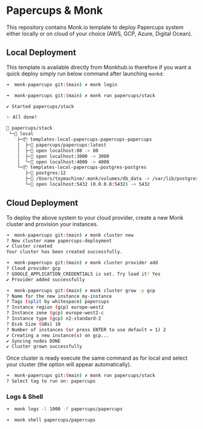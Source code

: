 # Papercups & Monk

This repository contains Monk.io template to deploy Papercups system either locally or on cloud of your choice (AWS, GCP, Azure, Digital Ocean).

## Local Deployment

This template is available directly from Monkhub.io therefore if you want a quick deploy simply run below command after launching `monkd`:

```bash
➜  monk-papercups git:(main) ✗ monk login

➜  monk-papercups git:(main) ✗ monk run papercups/stack

✔ Started papercups/stack

✨ All done!

🔩 papercups/stack
 └─🧊 local
    ├─📦 templates-local-papercups-papercups-papercups
    │  ├─🧩 papercups/papercups:latest
    │  ├─🔌 open localhost:80 -> 80
    │  ├─🔌 open localhost:3000 -> 3000
    │  └─🔌 open localhost:4000 -> 4000
    └─📦 templates-local-papercups-postgres-postgres
       ├─🧩 postgres:12
       ├─💾 /Users/toymachine/.monk/volumes/db_data -> /var/lib/postgresql/data
       └─🔌 open localhost:5432 (0.0.0.0:5432) -> 5432
```

## Cloud Deployment

To deploy the above system to your cloud provider, create a new Monk cluster and provision your instances.

```bash
➜  monk-papercups git:(main) ✗ monk cluster new
? New cluster name papercups-deployment
✔ Cluster created
Your cluster has been created successfully.

➜  monk-papercups git:(main) ✗ monk cluster provider add
? Cloud provider gcp
? GOOGLE_APPLICATION_CREDENTIALS is set. Try load it? Yes
✔ Provider added successfully

➜  monk-papercups git:(main) ✗ monk cluster grow -p gcp
? Name for the new instance my-instance
? Tags (split by whitespace) papercups
? Instance region (gcp) europe-west2
? Instance zone (gcp) europe-west2-c
? Instance type (gcp) n2-standard-2
? Disk Size (GBs) 10
? Number of instances (or press ENTER to use default = 1) 2
✔ Creating a new instance(s) on gcp...
✔ Syncing nodes DONE
✔ Cluster grown successfully
```

Once cluster is ready execute the same command as for local and select your cluster (the option will appear automatically).

```bash
➜  monk-papercups git:(main) ✗ monk run papercups/stack
? Select tag to run on: papercups
```

### Logs & Shell

```bash
➜  monk logs -l 1000 -f papercups/papercups

➜  monk shell papercups/papercups
```
